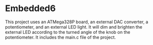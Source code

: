 # Embedded6
This project uses an ATMega328P board, an external DAC converter, a potentiometer, and an
external LED light. It will dim and brighten the external LED according to the turned angle of
the knob on the potentiometer. It includes the main.c file of the project.
